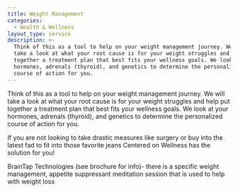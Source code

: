 ```yaml
---
title: Weight Management
categories:
  - Health & Wellness
layout_type: service
description: >-
  Think of this as a tool to help on your weight management journey. We will
  take a look at what your root cause is for your weight struggles and help put
  together a treatment plan that best fits your wellness goals. We look at your
  hormones, adrenals (thyroid), and genetics to determine the personalized
  course of action for you.
---
```

Think of this as a tool to help on your weight management journey. We will take a look at what your root cause is for your weight struggles and help put together a treatment plan that best fits your wellness goals. We look at your hormones, adrenals (thyroid), and genetics to determine the personalized course of action for you.

If you are not looking to take drastic measures like surgery or buy into the latest fad to fit into those favorite jeans Centered on Wellness has the solution for you!

BrainTap Technologies (see brochure for info)- there is a specific weight management, appetite suppressant meditation session that is used to help with weight loss
